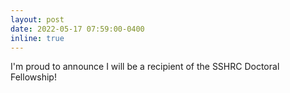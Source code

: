 ```yaml
---
layout: post
date: 2022-05-17 07:59:00-0400
inline: true
---
```


I'm proud to announce I will be a recipient of the SSHRC Doctoral Fellowship!
